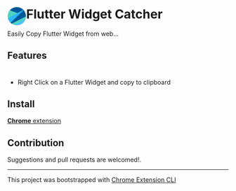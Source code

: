 # <img src="public/icons/icon_48.png" width="43" align="left"> Flutter Widget Catcher

Easily Copy Flutter Widget from web...

## Features
#
 
- Right Click on a Flutter Widget and copy to clipboard

## Install
[**Chrome** extension]()

## Contribution

Suggestions and pull requests are welcomed!.

---

This project was bootstrapped with [Chrome Extension CLI](https://github.com/dutiyesh/chrome-extension-cli)

